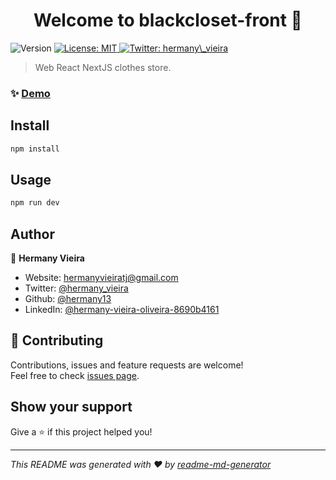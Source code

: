 <h1 align="center">Welcome to blackcloset-front 👋</h1>
<p>
  <img alt="Version" src="https://img.shields.io/badge/version-1.0.0-blue.svg?cacheSeconds=2592000" />
  <a href="#" target="_blank">
    <img alt="License: MIT" src="https://img.shields.io/badge/License-MIT-yellow.svg" />
  </a>
  <a href="https://twitter.com/hermany\_vieira" target="_blank">
    <img alt="Twitter: hermany\_vieira" src="https://img.shields.io/twitter/follow/hermany\_vieira.svg?style=social" />
  </a>
</p>

> Web React NextJS clothes store.

### ✨ [Demo](https://blackcloset-front.vercel.app/)

## Install

```sh
npm install
```

## Usage

```sh
npm run dev
```

## Author

👤 **Hermany Vieira**

- Website: hermanyvieiratj@gmail.com
- Twitter: [@hermany_vieira](https://twitter.com/hermany_vieira)
- Github: [@hermany13](https://github.com/hermany13)
- LinkedIn: [@hermany-vieira-oliveira-8690b4161](https://linkedin.com/in/hermany-vieira-oliveira-8690b4161)

## 🤝 Contributing

Contributions, issues and feature requests are welcome!<br />Feel free to check [issues page](https://github.com/Hermany13/blackcloset-front/issues).

## Show your support

Give a ⭐️ if this project helped you!

---

_This README was generated with ❤️ by [readme-md-generator](https://github.com/kefranabg/readme-md-generator)_
